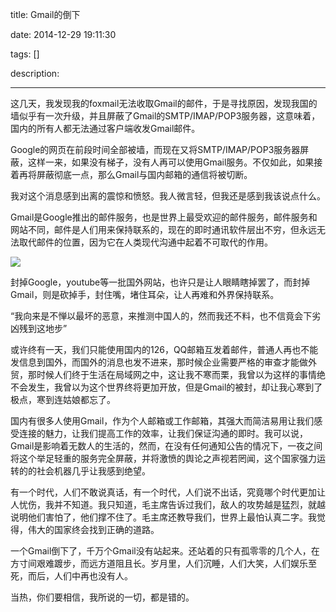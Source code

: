 title: Gmail的倒下

date: 2014-12-29 19:11:30

tags: []

description: 

---
这几天，我发现我的foxmail无法收取Gmail的邮件，于是寻找原因，发现我国的墙似乎有一次升级，并且屏蔽了Gmail的SMTP/IMAP/POP3服务器，这意味着，国内的所有人都无法通过客户端收发Gmail邮件。

Google的网页在前段时间全部被墙，而现在又将SMTP/IMAP/POP3服务器屏蔽，这样一来，如果没有梯子，没有人再可以使用Gmail服务。不仅如此，如果接着再将屏蔽彻底一点，那么Gmail与国内邮箱的通信将被切断。

我对这个消息感到出离的震惊和愤怒。我人微言轻，但我还是感到我该说点什么。

Gmail是Google推出的邮件服务，也是世界上最受欢迎的邮件服务，邮件服务和网站不同，邮件是人们用来保持联系的，现在的即时通讯软件层出不穷，但永远无法取代邮件的位置，因为它在人类现代沟通中起着不可取代的作用。

![](http://susefood.u.qiniudn.com/gmails.jpg)

封掉Google，youtube等一批国外网站，也许只是让人眼睛瞎掉罢了，而封掉Gmail，则是砍掉手，封住嘴，堵住耳朵，让人再难和外界保持联系。

“我向来是不惮以最坏的恶意，来推测中国人的，然而我还不料，也不信竟会下劣凶残到这地步”

或许终有一天，我们只能使用国内的126，QQ邮箱互发着邮件，普通人再也不能发信息到国外，而国外的消息也发不进来，那时候企业需要严格的审查才能做外贸，那时候人们终于生活在局域网之中，这让我不寒而栗，我曾以为这样的事情绝不会发生，我曾以为这个世界终将更加开放，但是Gmail的被封，却让我心寒到了极点，寒到连姑娘都忘了。

国内有很多人使用Gmail，作为个人邮箱或工作邮箱，其强大而简洁易用让我们感受连接的魅力，让我们提高工作的效率，让我们保证沟通的即时。我可以说，Gmail是影响着无数人的生活的，然而，在没有任何通知公告的情况下，一夜之间将这个举足轻重的服务完全屏蔽，并将激愤的舆论之声视若罔闻，这个国家强力运转的的社会机器几乎让我感到绝望。

有一个时代，人们不敢说真话，有一个时代，人们说不出话，究竟哪个时代更加让人忧伤，我并不知道。我只知道，毛主席告诉过我们，敌人的攻势越是猛烈，就越说明他们害怕了，他们撑不住了。毛主席还教导我们，世界上最怕认真二字。我觉得，伟大的国家终会找到正确的道路。

一个Gmail倒下了，千万个Gmail没有站起来。还站着的只有孤零零的几个人，在方寸间艰难踱步，而远方道阻且长。岁月里，人们沉睡，人们大笑，人们娱乐至死，而后，人们中再也没有人。

当热，你们要相信，我所说的一切，都是错的。
